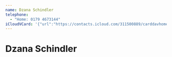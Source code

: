 ```yaml
---
name: Dzana Schindler
telephone:
  - "Home: 0179 4673144"
iCloudVCard: '{"url":"https://contacts.icloud.com/311500889/carddavhome/card/M0Y4NzhBMUUtRjNBNy00NDlBLTlFQTEtNzgzNUQzNDI5QkY1.vcf","etag":"\"kmfhbi9s\"","data":"BEGIN:VCARD\r\nVERSION:3.0\r\nFN:\r\nN:Schindler;Dzana;;;\r\nUID:3F878A1E-F3A7-449A-9EA1-7835D3429BF5\r\nPRODID:-//Apple Inc.//Apple WebDAV Outlook Store 4.8.26//ENX-APPLE-OL-MAPPI\r\n NG-INFO:1\r\nREV:2025-04-03T22:15:17Z\r\nORG:;\r\nTEL;TYPE=HOME:0179 4673144\r\nEND:VCARD"}'
---
```

# Dzana Schindler